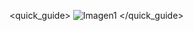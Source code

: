 <quick_guide>
![Imagen1](http://static.energysistem.com/images/manuals/42178/54252bafc0548.jpg)
</quick_guide>

